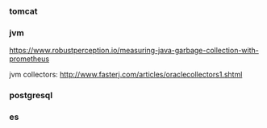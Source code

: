 ### tomcat
### jvm

https://www.robustperception.io/measuring-java-garbage-collection-with-prometheus

jvm collectors: http://www.fasterj.com/articles/oraclecollectors1.shtml

### postgresql
### es
